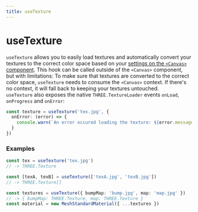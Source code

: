 ```yaml
---
title: useTexture
---
```


# useTexture

`useTexture` allows you to easily load textures and automatically convert your textures to the correct color space based on your [settings on the `<Canvas>` component](#canvas).
This hook can be called outside of the `<Canvas>` component, but with limitations: To make sure that textures are converted to the correct color space, `useTexture` needs to consume the `<Canvas>` context. If there's no context, it will fall back to keeping your textures untouched.  
`useTexture` also exposes the native `THREE.TextureLoader` events `onLoad`, `onProgress` and `onError`:

```ts
const texture = useTexture('tex.jpg', {
  onError: (error) => {
    console.warn(`An error occured loading the texture: ${error.message}`)
  }
})
```

### Examples <!-- omit in toc -->

```ts
const tex = useTexture('tex.jpg')
// -> THREE.Texture

const [texA, texB] = useTexture(['texA.jpg', 'texB.jpg'])
// -> THREE.Texture[]

const textures = useTexture({ bumpMap: 'bump.jpg', map: 'map.jpg' })
// -> { bumpMap: THREE.Texture, map: THREE.Texture }
const material = new MeshStandardMaterial({ ...textures })
```
